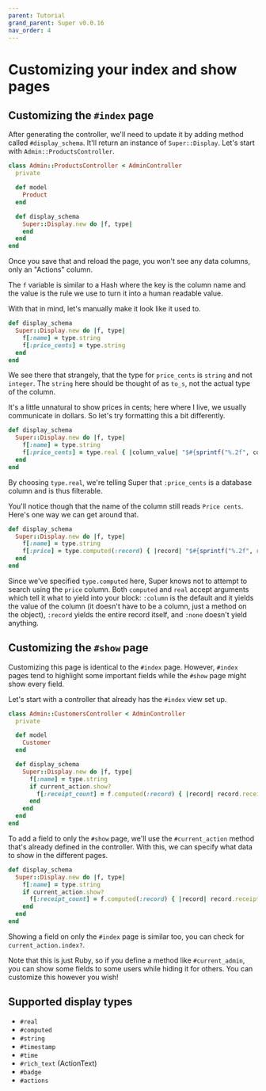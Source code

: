 ```yaml
---
parent: Tutorial
grand_parent: Super v0.0.16
nav_order: 4
---
```

# Customizing your index and show pages

## Customizing the `#index` page

After generating the controller, we'll need to update it by adding method called `#display_schema`. It'll return an instance of `Super::Display`. Let's start with `Admin::ProductsController`.

```ruby
class Admin::ProductsController < AdminController
  private

  def model
    Product
  end

  def display_schema
    Super::Display.new do |f, type|
    end
  end
end
```

Once you save that and reload the page, you won't see any data columns, only an "Actions" column.

The `f` variable is similar to a Hash where the key is the column name and the value is the rule we use to turn it into a human readable value.

With that in mind, let's manually make it look like it used to.

```ruby
def display_schema
  Super::Display.new do |f, type|
    f[:name] = type.string
    f[:price_cents] = type.string
  end
end
```

We see there that strangely, that the type for `price_cents` is `string` and not `integer`. The `string` here should be thought of as `to_s`, not the actual type of the column.

It's a little unnatural to show prices in cents; here where I live, we usually communicate in dollars. So let's try formatting this a bit differently.

```ruby
def display_schema
  Super::Display.new do |f, type|
    f[:name] = type.string
    f[:price_cents] = type.real { |column_value| "$#{sprintf("%.2f", column_value)}" }
  end
end
```

By choosing `type.real`, we're telling Super that `:price_cents` is a database column and is thus filterable.

You'll notice though that the name of the column still reads `Price cents`. Here's one way we can get around that.

```ruby
def display_schema
  Super::Display.new do |f, type|
    f[:name] = type.string
    f[:price] = type.computed(:record) { |record| "$#{sprintf("%.2f", record.price_cents)}" }
  end
end
```

Since we've specified `type.computed` here, Super knows not to attempt to search using the `price` column. Both `computed` and `real` accept arguments which tell it what to yield into your block: `:column` is the default and it yields the value of the column (it doesn't have to be a column, just a method on the object), `:record` yields the entire record itself, and `:none` doesn't yield anything.

## Customizing the `#show` page

Customizing this page is identical to the `#index` page. However, `#index` pages tend to highlight some important fields while the `#show` page might show every field.

Let's start with a controller that already has the `#index` view set up.

```ruby
class Admin::CustomersController < AdminController
  private

  def model
    Customer
  end

  def display_schema
    Super::Display.new do |f, type|
      f[:name] = type.string
      if current_action.show?
        f[:receipt_count] = f.computed(:record) { |record| record.receipts.size }
      end
    end
  end
end
```

To add a field to only the `#show` page, we'll use the `#current_action` method that's already defined in the controller. With this, we can specify what data to show in the different pages.

```ruby
def display_schema
  Super::Display.new do |f, type|
    f[:name] = type.string
    if current_action.show?
      f[:receipt_count] = f.computed(:record) { |record| record.receipts.size }
    end
  end
end
```

Showing a field on only the `#index` page is similar too, you can check for `current_action.index?`.

Note that this is just Ruby, so if you define a method like `#current_admin`, you can show some fields to some users while hiding it for others. You can customize this however you wish!

## Supported display types

* `#real`
* `#computed`
* `#string`
* `#timestamp`
* `#time`
* `#rich_text` (ActionText)
* `#badge`
* `#actions`

